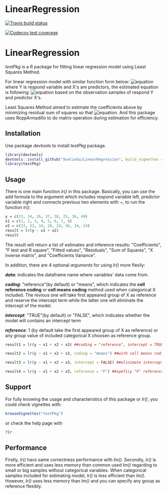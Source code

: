 # LinearRegression

  <!-- badges: start -->
  [![Travis build status](https://travis-ci.org/XuelinGu/LinearRegression.svg?branch=master)](https://travis-ci.org/XuelinGu/LinearRegression)
  <!-- badges: end -->
  <!-- badges: start -->
  [![Codecov test coverage](https://codecov.io/gh/XuelinGu/LinearRegression/branch/master/graph/badge.svg)](https://codecov.io/gh/XuelinGu/LinearRegression?branch=master)
  <!-- badges: end -->
  
# LinearRegression
*testPkg* is a R package for fitting linear regression model using Least Squares Method.

For linear regression model with similar function form below:
![equation](http://www.sciweavers.org/upload/Tex2Img_1574780243/render.png)
where Y is respond variable and X's are predictors, the estimated equation is following:
![equation](http://www.sciweavers.org/upload/Tex2Img_1574780406/render.png)
based on the observation samples of respond Y and predictor X's.

Least Squares Method aimed to estimate the coefficients above by minimizing residual sum of squares so that ![equation](http://www.sciweavers.org/upload/Tex2Img_1574780535/render.png). And this package uses RcppArmadillo to do matrix operation during estimation for efficiency.

## Installation

Use package devtools to install *testPkg* package.

```r
library(devtools)
devtools::install_github("XuelinGu/LinearRegression", build_vignettes = T)
library(testPkg)
```

## Usage

There is one main function *lr()* in this package. Basically, you can use the add formula to the argument which includes respond variable left, predictor variable right and connects previous two elements with ~, to run the function *lr()*:

```r
y = c(23, 24, 26, 37, 38, 25, 36, 40)
x1 = c(1, 2, 3, 4, 5, 6, 7, 8)
x2 = c(23, 32, 34, 20, 24, 56, 34, 24)
result = lr(y ~ x1 + x2)
result
```
The result will return a list of estimates and inference results: "Coefficients", "F test and R square", "Fitted values", "Residuals", "Sum of Squares", "X inverse matrix", and "Coefficients Variance".

In addition, there are 4 optional *arguments* for using *lr()* more flexily:
 
***data***: indicates the dataframe name where variables' data come from. 

***coding***: "reference"(by default) or "means", which indicates the **cell reference coding** or **cell means coding** method used when categorical X included. The revious one will take first appeared group of X as reference and reserve the intercept term while the latter one will eliminate the intercept of the model.

***intercept***: "TRUE"(by default) or "FALSE", which indicates whether the model will contains an intercept term

***reference***:  1 (by default take the first appeared group of X as reference) or any group value of included categorical X choosen as reference group.

```r
result1 = lr(y ~ x1 + x2 + x3) ##coding = "reference", intercept = TRUE, reference = 1

result2 = lr(y ~ x1 + x2 + x3, coding = "means") ##with cell means coding method

result3 = lr(y ~ x1 + x2 + x3, intercept = FALSE) ##elinimate intercept term

result4 = lr(y ~ x1 + x2 + x3, reference = "F") ##speficy "F" reference group

```

## Support

For fully knowing the usage and characteristics of this package or *lr()*, you could check vignettes with:

```r
browseVignettes("testPkg")
```

or check the help page with

```r
?lr
```

## Performance

Firstly, *lr()* havs same correctness performance with *lm()*. Secondly, *lr()* is more efficient and uses less memory than common used *lm()* regarding to small or big samples without categorical variables. When categorical samples included for estimating model, *lr()* is less efficient than *lm()*. However, *lr()* uses less memory than *lm()* and you can specify any group as reference flexibly. 

 